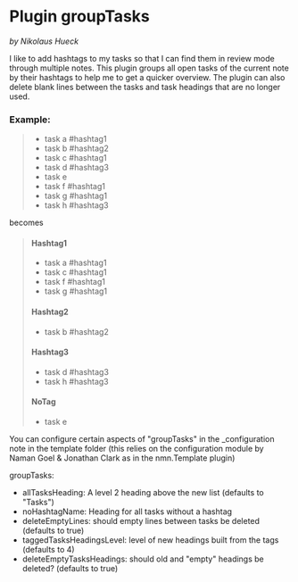 # Plugin groupTasks
*by Nikolaus Hueck*

I like to add hashtags to my tasks so that I can find them in review mode through multiple notes.
This plugin groups all open tasks of the current note by their hashtags to help me to get a quicker overview.
The plugin can also delete blank lines between the tasks and task headings that are no longer used.


### Example:

> * task a #hashtag1
> * task b #hashtag2
> * task c #hashtag1
> * task d #hashtag3
> * task e 
> * task f #hashtag1
> * task g #hashtag1
> * task h #hashtag3

becomes

> #### Hashtag1
> * task a #hashtag1
> * task c #hashtag1
> * task f #hashtag1
> * task g #hashtag1
> #### Hashtag2
> * task b #hashtag2
> #### Hashtag3
> * task d #hashtag3
> * task h #hashtag3
> #### NoTag
> * task e 


You can configure certain aspects of "groupTasks" in the _configuration note in the template folder
(this relies on the configuration module by Naman Goel & Jonathan Clark as in the nmn.Template plugin)

groupTasks:
- allTasksHeading: A level 2 heading above the new list (defaults to "Tasks")
- noHashtagName: Heading for all tasks without a hashtag
- deleteEmptyLines: should empty lines between tasks be deleted (defaults to true)
- taggedTasksHeadingsLevel: level of new headings built from the tags (defaults to 4)
- deleteEmptyTasksHeadings: should old and "empty" headings be deleted? (defaults to true)